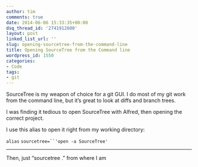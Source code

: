 ```yaml
---
author: tim
comments: true
date: 2014-06-06 15:33:35+00:00
dsq_thread_id: '2741912600'
layout: post
linked_list_url: ''
slug: opening-sourcetree-from-the-command-line
title: Opening SourceTree from the Command line
wordpress_id: 1550
categories:
- Code
tags:
- git
---
```


SourceTree is my weapon of choice for a git GUI. I do most of my git work from
the command line, but it’s great to look at diffs and branch trees.

I was finding it tedious to open SourceTree with Alfred, then opening the
correct project.

I use this alias to open it right from my working directory:

`alias` `sourcetree=``'open -a SourceTree'`

  
  
---  
  
Then, just “sourcetree .” from where I am

